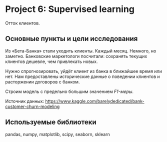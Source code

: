 # Project 6: Supervised learning
Отток клиентов.
## Основные пункты и цели исследования 
Из «Бета-Банка» стали уходить клиенты. Каждый месяц. Немного, но заметно. 
Банковские маркетологи посчитали: сохранять текущих клиентов дешевле, чем привлекать новых.

Нужно спрогнозировать, уйдёт клиент из банка в ближайшее время или нет. 
Нам предоставлены исторические данные о поведении клиентов и расторжении договоров с банком.

Строим модель с предельно большим значением *F1-меры*.

Источник данных: https://www.kaggle.com/barelydedicated/bank-customer-churn-modeling
## Используемые библиотеки
pandas, numpy, matplotlib, scipy, seaborn, sklearn
